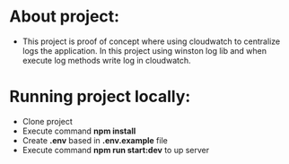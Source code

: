 About project:
===============

- This project is proof of concept where using cloudwatch to centralize logs the application. In this project using winston log lib and when execute log methods write log in cloudwatch.

Running project locally:
=========================
- Clone project
- Execute command **npm install**
- Create **.env** based in **.env.example** file
- Execute command **npm run start:dev** to up server